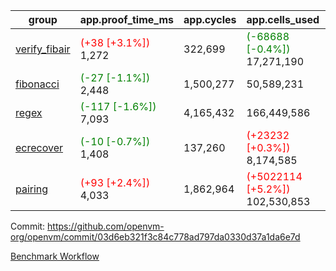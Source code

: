 | group | app.proof_time_ms | app.cycles | app.cells_used | leaf.proof_time_ms | leaf.cycles | leaf.cells_used |
| -- | -- | -- | -- | -- | -- | -- |
| [verify_fibair](https://github.com/openvm-org/openvm/blob/benchmark-results/benchmarks-pr/1733/verify_fibair-03d6eb321f3c84c778ad797da0330d37a1da6e7d.md) |<span style='color: red'>(+38 [+3.1%])</span> 1,272 |  322,699 | <span style='color: green'>(-68688 [-0.4%])</span> 17,271,190 |- | - | - |
| [fibonacci](https://github.com/openvm-org/openvm/blob/benchmark-results/benchmarks-pr/1733/fibonacci-03d6eb321f3c84c778ad797da0330d37a1da6e7d.md) |<span style='color: green'>(-27 [-1.1%])</span> 2,448 |  1,500,277 |  50,589,231 |- | - | - |
| [regex](https://github.com/openvm-org/openvm/blob/benchmark-results/benchmarks-pr/1733/regex-03d6eb321f3c84c778ad797da0330d37a1da6e7d.md) |<span style='color: green'>(-117 [-1.6%])</span> 7,093 |  4,165,432 |  166,449,586 |- | - | - |
| [ecrecover](https://github.com/openvm-org/openvm/blob/benchmark-results/benchmarks-pr/1733/ecrecover-03d6eb321f3c84c778ad797da0330d37a1da6e7d.md) |<span style='color: green'>(-10 [-0.7%])</span> 1,408 |  137,260 | <span style='color: red'>(+23232 [+0.3%])</span> 8,174,585 |- | - | - |
| [pairing](https://github.com/openvm-org/openvm/blob/benchmark-results/benchmarks-pr/1733/pairing-03d6eb321f3c84c778ad797da0330d37a1da6e7d.md) |<span style='color: red'>(+93 [+2.4%])</span> 4,033 |  1,862,964 | <span style='color: red'>(+5022114 [+5.2%])</span> 102,530,853 |- | - | - |


Commit: https://github.com/openvm-org/openvm/commit/03d6eb321f3c84c778ad797da0330d37a1da6e7d

[Benchmark Workflow](https://github.com/openvm-org/openvm/actions/runs/15936561237)
